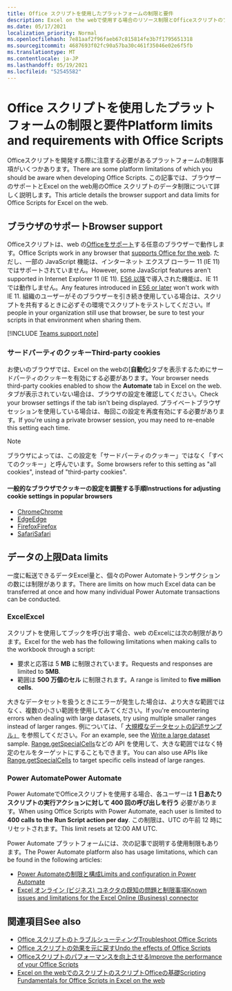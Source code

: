 ```yaml
---
title: Office スクリプトを使用したプラットフォームの制限と要件
description: Excel on the webで使用する場合のリソース制限とOfficeスクリプトのブラウザサポート
ms.date: 05/17/2021
localization_priority: Normal
ms.openlocfilehash: 7e81aaf2f96faeb67c815814fe3b7f1795651318
ms.sourcegitcommit: 4687693f02fc90a57ba30c461f35046e02e6f5fb
ms.translationtype: MT
ms.contentlocale: ja-JP
ms.lasthandoff: 05/19/2021
ms.locfileid: "52545582"
---
```

# <a name="platform-limits-and-requirements-with-office-scripts"></a><span data-ttu-id="4512a-103">Office スクリプトを使用したプラットフォームの制限と要件</span><span class="sxs-lookup"><span data-stu-id="4512a-103">Platform limits and requirements with Office Scripts</span></span>

<span data-ttu-id="4512a-104">Officeスクリプトを開発する際に注意する必要があるプラットフォームの制限事項がいくつかあります。</span><span class="sxs-lookup"><span data-stu-id="4512a-104">There are some platform limitations of which you should be aware when developing Office Scripts.</span></span> <span data-ttu-id="4512a-105">この記事では、ブラウザーのサポートとExcel on the web用のOffice スクリプトのデータ制限について詳しく説明します。</span><span class="sxs-lookup"><span data-stu-id="4512a-105">This article details the browser support and data limits for Office Scripts for Excel on the web.</span></span>

## <a name="browser-support"></a><span data-ttu-id="4512a-106">ブラウザのサポート</span><span class="sxs-lookup"><span data-stu-id="4512a-106">Browser support</span></span>

<span data-ttu-id="4512a-107">Officeスクリプトは、web の[Officeをサポート](https://support.microsoft.com/office/ad1303e0-a318-47aa-b409-d3a5eb44e452)する任意のブラウザーで動作します。</span><span class="sxs-lookup"><span data-stu-id="4512a-107">Office Scripts work in any browser that [supports Office for the web](https://support.microsoft.com/office/ad1303e0-a318-47aa-b409-d3a5eb44e452).</span></span> <span data-ttu-id="4512a-108">ただし、一部の JavaScript 機能は、インターネット エクスプ ローラー 11 (IE 11) ではサポートされていません。</span><span class="sxs-lookup"><span data-stu-id="4512a-108">However, some JavaScript features aren't supported in Internet Explorer 11 (IE 11).</span></span> <span data-ttu-id="4512a-109">[ES6 以降](https://www.w3schools.com/Js/js_es6.asp)で導入された機能は、IE 11 では動作しません。</span><span class="sxs-lookup"><span data-stu-id="4512a-109">Any features introduced in [ES6 or later](https://www.w3schools.com/Js/js_es6.asp) won't work with IE 11.</span></span> <span data-ttu-id="4512a-110">組織のユーザーがそのブラウザーを引き続き使用している場合は、スクリプトを共有するときに必ずその環境でスクリプトをテストしてください。</span><span class="sxs-lookup"><span data-stu-id="4512a-110">If people in your organization still use that browser, be sure to test your scripts in that environment when sharing them.</span></span>

[!INCLUDE [Teams support note](../includes/teams-support-note.md)]

### <a name="third-party-cookies"></a><span data-ttu-id="4512a-111">サードパーティのクッキー</span><span class="sxs-lookup"><span data-stu-id="4512a-111">Third-party cookies</span></span>

<span data-ttu-id="4512a-112">お使いのブラウザでは、Excel on the webの[**自動化**]タブを表示するためにサードパーティのクッキーを有効にする必要があります。</span><span class="sxs-lookup"><span data-stu-id="4512a-112">Your browser needs third-party cookies enabled to show the **Automate** tab in Excel on the web.</span></span> <span data-ttu-id="4512a-113">タブが表示されていない場合は、ブラウザの設定を確認してください。</span><span class="sxs-lookup"><span data-stu-id="4512a-113">Check your browser settings if the tab isn't being displayed.</span></span> <span data-ttu-id="4512a-114">プライベートブラウザセッションを使用している場合は、毎回この設定を再度有効にする必要があります。</span><span class="sxs-lookup"><span data-stu-id="4512a-114">If you're using a private browser session, you may need to re-enable this setting each time.</span></span>

> [!NOTE]
> <span data-ttu-id="4512a-115">ブラウザによっては、この設定を「サードパーティのクッキー」ではなく「すべてのクッキー」と呼んでいます。</span><span class="sxs-lookup"><span data-stu-id="4512a-115">Some browsers refer to this setting as "all cookies", instead of "third-party cookies".</span></span>

#### <a name="instructions-for-adjusting-cookie-settings-in-popular-browsers"></a><span data-ttu-id="4512a-116">一般的なブラウザでクッキーの設定を調整する手順</span><span class="sxs-lookup"><span data-stu-id="4512a-116">Instructions for adjusting cookie settings in popular browsers</span></span>

- [<span data-ttu-id="4512a-117">Chrome</span><span class="sxs-lookup"><span data-stu-id="4512a-117">Chrome</span></span>](https://support.google.com/chrome/answer/95647)
- [<span data-ttu-id="4512a-118">Edge</span><span class="sxs-lookup"><span data-stu-id="4512a-118">Edge</span></span>](https://support.microsoft.com/microsoft-edge/temporarily-allow-cookies-and-site-data-in-microsoft-edge-597f04f2-c0ce-f08c-7c2b-541086362bd2)
- [<span data-ttu-id="4512a-119">Firefox</span><span class="sxs-lookup"><span data-stu-id="4512a-119">Firefox</span></span>](https://support.mozilla.org/kb/disable-third-party-cookies)
- [<span data-ttu-id="4512a-120">Safari</span><span class="sxs-lookup"><span data-stu-id="4512a-120">Safari</span></span>](https://support.apple.com/guide/safari/manage-cookies-and-website-data-sfri11471/mac)

## <a name="data-limits"></a><span data-ttu-id="4512a-121">データの上限</span><span class="sxs-lookup"><span data-stu-id="4512a-121">Data limits</span></span>

<span data-ttu-id="4512a-122">一度に転送できるデータExcel量と、個々のPower Automateトランザクションの数には制限があります。</span><span class="sxs-lookup"><span data-stu-id="4512a-122">There are limits on how much Excel data can be transferred at once and how many individual Power Automate transactions can be conducted.</span></span>

### <a name="excel"></a><span data-ttu-id="4512a-123">Excel</span><span class="sxs-lookup"><span data-stu-id="4512a-123">Excel</span></span>

<span data-ttu-id="4512a-124">スクリプトを使用してブックを呼び出す場合、web のExcelには次の制限があります。</span><span class="sxs-lookup"><span data-stu-id="4512a-124">Excel for the web has the following limitations when making calls to the workbook through a script:</span></span>

- <span data-ttu-id="4512a-125">要求と応答は 5 **MB** に制限されています。</span><span class="sxs-lookup"><span data-stu-id="4512a-125">Requests and responses are limited to **5MB**.</span></span>
- <span data-ttu-id="4512a-126">範囲は **500 万個のセル** に制限されます。</span><span class="sxs-lookup"><span data-stu-id="4512a-126">A range is limited to **five million cells**.</span></span>

<span data-ttu-id="4512a-127">大きなデータセットを扱うときにエラーが発生した場合は、より大きな範囲ではなく、複数の小さい範囲を使用してみてください。</span><span class="sxs-lookup"><span data-stu-id="4512a-127">If you're encountering errors when dealing with large datasets, try using multiple smaller ranges instead of larger ranges.</span></span> <span data-ttu-id="4512a-128">例については、「 [大規模なデータセットの記述サンプル」](../resources/samples/write-large-dataset.md) を参照してください。</span><span class="sxs-lookup"><span data-stu-id="4512a-128">For an example, see the [Write a large dataset](../resources/samples/write-large-dataset.md) sample.</span></span> <span data-ttu-id="4512a-129">[Range.getSpecialCells](/javascript/api/office-scripts/excelscript/excelscript.range#getspecialcells-celltype--cellvaluetype-)などの API を使用して、大きな範囲ではなく特定のセルをターゲットにすることもできます。</span><span class="sxs-lookup"><span data-stu-id="4512a-129">You can also use APIs like [Range.getSpecialCells](/javascript/api/office-scripts/excelscript/excelscript.range#getspecialcells-celltype--cellvaluetype-) to target specific cells instead of large ranges.</span></span>

### <a name="power-automate"></a><span data-ttu-id="4512a-130">Power Automate</span><span class="sxs-lookup"><span data-stu-id="4512a-130">Power Automate</span></span>

<span data-ttu-id="4512a-131">Power AutomateでOfficeスクリプトを使用する場合、各ユーザーは **1 日あたりスクリプトの実行アクションに対して 400 回の呼び出しを行う** 必要があります。</span><span class="sxs-lookup"><span data-stu-id="4512a-131">When using Office Scripts with Power Automate, each user is limited to **400 calls to the Run Script action per day**.</span></span> <span data-ttu-id="4512a-132">この制限は、UTC の午前 12 時にリセットされます。</span><span class="sxs-lookup"><span data-stu-id="4512a-132">This limit resets at 12:00 AM UTC.</span></span>

<span data-ttu-id="4512a-133">Power Automate プラットフォームには、次の記事で説明する使用制限もあります。</span><span class="sxs-lookup"><span data-stu-id="4512a-133">The Power Automate platform also has usage limitations, which can be found in the following articles:</span></span>

- [<span data-ttu-id="4512a-134">Power Automateの制限と構成</span><span class="sxs-lookup"><span data-stu-id="4512a-134">Limits and configuration in Power Automate</span></span>](/power-automate/limits-and-config)
- [<span data-ttu-id="4512a-135">Excel オンライン (ビジネス) コネクタの既知の問題と制限事項</span><span class="sxs-lookup"><span data-stu-id="4512a-135">Known issues and limitations for the Excel Online (Business) connector</span></span>](/connectors/excelonlinebusiness/#known-issues-and-limitations)

## <a name="see-also"></a><span data-ttu-id="4512a-136">関連項目</span><span class="sxs-lookup"><span data-stu-id="4512a-136">See also</span></span>

- [<span data-ttu-id="4512a-137">Office スクリプトのトラブルシューティング</span><span class="sxs-lookup"><span data-stu-id="4512a-137">Troubleshoot Office Scripts</span></span>](troubleshooting.md)
- [<span data-ttu-id="4512a-138">Office スクリプトの効果を元に戻す</span><span class="sxs-lookup"><span data-stu-id="4512a-138">Undo the effects of Office Scripts</span></span>](undo.md)
- [<span data-ttu-id="4512a-139">Officeスクリプトのパフォーマンスを向上させる</span><span class="sxs-lookup"><span data-stu-id="4512a-139">Improve the performance of your Office Scripts</span></span>](../develop/web-client-performance.md)
- [<span data-ttu-id="4512a-140">Excel on the webでのスクリプトのスクリプトOfficeの基礎</span><span class="sxs-lookup"><span data-stu-id="4512a-140">Scripting Fundamentals for Office Scripts in Excel on the web</span></span>](../develop/scripting-fundamentals.md)
